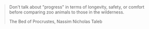 > Don't talk about "progress" in terms of longevity, safety, or comfort before comparing zoo animals to those in the wilderness.
    <p class="annotation">
        The Bed of Procrustes, Nassim Nicholas Taleb
    </p>
